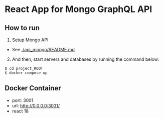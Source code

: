 # React App for Mongo GraphQL API

## How to run

1. Setup Mongo API
- See [./api_mongo/README.md](./api_mongo/README.md)

2. And then, start servers and databases by running the command below:

```console
$ cd project_ROOT
$ docker-compose up
```

## Docker Container
- port: 3001
- url: http://0.0.0.0:3031/
- react 18
